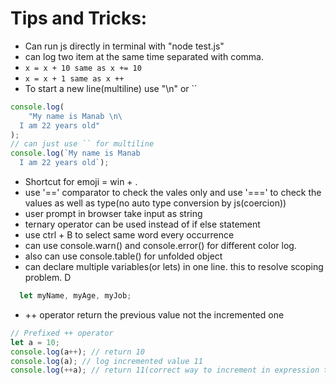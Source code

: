 # Tips and Tricks:

- Can run js directly in terminal with "node test.js"
- can log two item at the same time separated with comma.
- `x = x + 10 same as x += 10`
- `x = x + 1 same as x ++`
- To start a new line(multiline) use "\n\" or ``

```javascript
console.log(
	"My name is Manab \n\
  I am 22 years old"
);
// can just use `` for multiline
console.log(`My name is Manab
  I am 22 years old`);
```

- Shortcut for emoji = win + .
- use '==' comparator to check the vales only and use '===' to check the values as well as type(no auto type conversion by js(coercion))
- user prompt in browser take input as string
- ternary operator can be used instead of if else statement
- use ctrl + B to select same word every occurrence
- can use console.warn() and console.error() for different color log.
- also can use console.table() for unfolded object
- can declare multiple variables(or lets) in one line. this to resolve scoping problem. D

```javaScript
  let myName, myAge, myJob;
```

- ++ operator return the previous value not the incremented one

```javaScript
// Prefixed ++ operator
let a = 10;
console.log(a++); // return 10
console.log(a); // log incremented value 11
console.log(++a); // return 11(correct way to increment in expression type equation)
```
